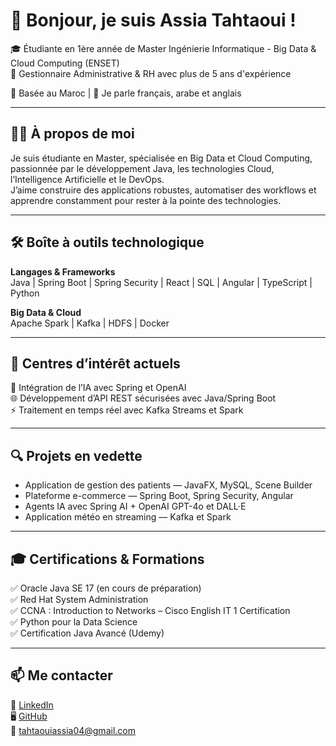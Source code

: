 # 👋 Bonjour, je suis Assia Tahtaoui !

🎓 Étudiante en 1ère année de Master Ingénierie Informatique - Big Data & Cloud Computing (ENSET)  
💼 Gestionnaire Administrative & RH avec plus de 5 ans d'expérience

📍 Basée au Maroc | 💬 Je parle français, arabe et anglais

---

## 👩‍💻 À propos de moi

Je suis étudiante en Master, spécialisée en Big Data et Cloud Computing, passionnée par le développement Java, les technologies Cloud, l’Intelligence Artificielle et le DevOps.  
J’aime construire des applications robustes, automatiser des workflows et apprendre constamment pour rester à la pointe des technologies.

---

## 🛠️ Boîte à outils technologique

**Langages & Frameworks**  
Java | Spring Boot | Spring Security | React | SQL | Angular | TypeScript | Python

**Big Data & Cloud**  
Apache Spark | Kafka | HDFS | Docker

---

## 🧠 Centres d’intérêt actuels

🤖 Intégration de l’IA avec Spring et OpenAI  
🌐 Développement d’API REST sécurisées avec Java/Spring Boot  
⚡ Traitement en temps réel avec Kafka Streams et Spark

---

## 🔍 Projets en vedette

- Application de gestion des patients — JavaFX, MySQL, Scene Builder  
- Plateforme e-commerce — Spring Boot, Spring Security, Angular  
- Agents IA avec Spring AI + OpenAI GPT-4o et DALL·E  
- Application météo en streaming — Kafka et Spark

---

## 🎓 Certifications & Formations

✅ Oracle Java SE 17 (en cours de préparation)  
✅ Red Hat System Administration  
✅ CCNA : Introduction to Networks – Cisco English IT 1 Certification  
✅ Python pour la Data Science  
✅ Certification Java Avancé (Udemy)

---

## 📫 Me contacter

🔗 [LinkedIn](https://www.linkedin.com/in/tahtaoui-assia-7b27a8139/)  
🖥️ [GitHub](https://github.com/assiatahtaoui)  
📧 tahtaouiassia04@gmail.com
